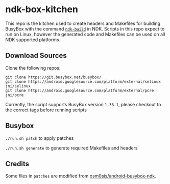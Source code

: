 # ndk-box-kitchen

This repo is the kitchen used to create headers and Makefiles for building BusyBox with the command [`ndk-build`](https://developer.android.com/ndk/guides/ndk-build.html) in NDK. Scripts in this repo expect to run on Linux, however the generated code and Makefiles can be used on all NDK supported platforms.

## Download Sources

Clone the following repos:

```
git clone https://git.busybox.net/busybox/
git clone https://android.googlesource.com/platform/external/selinux jni/selinux
git clone https://android.googlesource.com/platform/external/pcre jni/pcre
```

Currently, the script supports BusyBox version `1.36.1`, please checkout to the correct tags before running scripts

## Busybox

`./run.sh patch` to apply patches

`./run.sh generate` to generate required Makefiles and headers

## Credits

Some files in `patches` are modified from [osm0sis/android-busybox-ndk](https://github.com/osm0sis/android-busybox-ndk).
